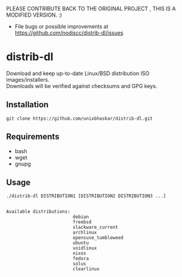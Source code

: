 PLEASE CONTRIBUTE BACK TO THE ORIGINAL PROJECT , THIS IS A MODIFIED VERSION. :)

 * File bugs or possible improvements at https://github.com/nodiscc/distrib-dl/issues

# distrib-dl

Download and keep up-to-date Linux/BSD distribution ISO images/installers.  
Downloads will be verified against checksums and GPG keys.  

## Installation

`git clone https://github.com/unixbhaskar/distrib-dl.git`

## Requirements

 * bash
 * wget
 * gnupg

## Usage

```
./distrib-dl DISTRIBUTION1 [DISTRIBUTION2 DISTRIBUTION3 ...]


Available distributions: 
                         debian
                         freebsd
                         slackware_current
                         archlinux
                         opensuse_tumbleweed
                         ubuntu
                         voidlinux
                         nixos
                         fedora
                         solus
                         clearlinux